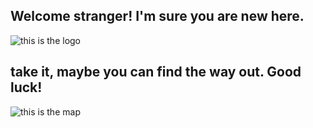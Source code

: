 
## Welcome stranger! I'm sure you are new here.
   

   
 ![this is the logo](https://i.pinimg.com/550x/1e/14/dd/1e14ddf3aa9541cec432938ef9c4d653.jpg)



## take it, maybe you can find the way out. Good luck!

  ![this is the map](https://user-images.githubusercontent.com/110613852/183145258-8aa3202b-9d29-4657-90a3-ebd52cbf21c1.png)




